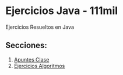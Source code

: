 Ejercicios Java - 111mil
========================

Ejercicios Resueltos en Java

## Secciones:

1. [Apuntes Clase](ApuntesClase/src/)
2. [Ejercicios Algoritmos](EjerciciosAlgoritmos/src/)

